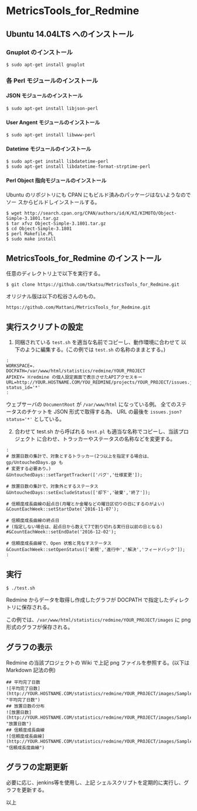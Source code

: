 # MetricsTools_for_Redmine

## Ubuntu 14.04LTS へのインストール
### Gnuplot のインストール
  ```
  $ sudo apt-get install gnuplot
  ```

### 各 Perl モジュールのインストール
#### JSON モジュールのインストール
  ```
  $ sudo apt-get install libjson-perl
  ```
#### User Angent モジュールのインストール
  ```
  $ sudo apt-get install libwww-perl
  ```
#### Datetime モジュールのインストール
  ```
  $ sudo apt-get install libdatetime-perl
  $ sudo apt-get install libdatetime-format-strptime-perl
  ```

#### Perl Object 指向モジュールのインストール
  Ubuntu のリポジトリにも CPAN にもビルド済みのパッケージはないようなのでソー
  スからビルドしインストールする。

  ```
  $ wget http://search.cpan.org/CPAN/authors/id/K/KI/KIMOTO/Object-Simple-3.1801.tar.gz
  $ tar xfvz Object-Simple-3.1801.tar.gz
  $ cd Object-Simple-3.1801
  $ perl Makefile.PL
  $ sudo make install
  ```

## MetricsTools_for_Redmine のインストール
  任意のディレクトリ上で以下を実行する。

  ```
  $ git clone https://github.com/tkatsu/MetricsTools_for_Redmine.git
  ```
  オリジナル版は以下の松谷さんのもの。

  ```
  https://github.com/Mattani/MetricsTools_for_Redmine.git
  ```

## 実行スクリプトの設定
  1. 同梱されている `test.sh` を適当な名前でコピーし、動作環境に合わせて
  以下のように編集する。(この例では `test.sh` の名称のままとする。)

  ```
  :
  WORKSPACE=.
  DOCPATH=/var/www/html/statistics/redmine/YOUR_PROJECT
  APIKEY= ※redmine の個人設定画面で表示させたAPIアクセスキー
  URL=http://YOUR.HOSTNAME.COM/YOU_REDMINE/projects/YOUR_PROJECT/issues.json?status_id='*'
  :
  ```
  ウェブサーバの `DocumentRoot` が `/var/www/html` になっている例。
  全てのステータスのチケットを JSON 形式で取得する為、 URL の最後を
  `issues.json?status='*'` としている。

  2. 合わせて test.sh から呼ばれる `test.pl` も適当な名称でコピーし、当該プロジェクト
  に合わせ、トラッカーやステータスの名称などを変更する。

  ```
  :
  # 放置日数の集計で、対象とするトラッカー(2つ以上を指定する場合は、gp/UntouchedDays.gp も
  # 変更する必要あり。)
  &UntouchedDays::setTargetTracker(['バグ','仕様変更']);

  # 放置日数の集計で、対象外とするステータス
  &UntouchedDays::setExcludeStatus(['却下','破棄','終了']);

  # 信頼度成長曲線の起点日(月曜とか金曜などの曜日区切りの日にするのがよい)
  &CountEachWeek::setStartDate('2016-11-07');

  # 信頼度成長曲線の終点日
  # (指定しない場合は、起点日から数えて7で割り切れる実行日以前の日となる)
  #&CountEachWeek::setEndDate('2016-12-02');

  # 信頼度成長曲線で、Open 状態と見なすステータス
  &CountEachWeek::setOpenStatus(['新規','進行中','解決','フィードバック']);
  :
  ```

## 実行

 ```
 $ ./test.sh
 ```
 Redmine からデータを取得し作成したグラフが DOCPATH で指定したディレクトリに保存される。
  
 この例では、`/var/www/html/statistics/redmine/YOUR_PROJECT/images` に png 形式のグラフが保存される。

## グラフの表示
  Redmine の当該プロジェクトの Wiki で上記 png ファイルを参照する。(以下はMarkdown 記法の例)
  ```
  ## 平均完了日数
  ![平均完了日数](http://YOUR.HOSTNAME.COM/statistics/redmine/YOUR_PROJECT/images/Sample_ClosedInEachMonth.png "平均完了日数")
  ## 放置日数の分布
  ![放置日数](http://YOUR.HOSTNAME.COM/statistics/redmine/YOUR_PROJECT/images/Sample_UntouchedDays.png "放置日数")
  ## 信頼度成長曲線
  ![信頼度成長曲線](http://YOUR.HOSTNAME.COM/statistics/redmine/YOUR_PROJECT/images/Sample_CountEachWeek.png "信頼成長度曲線")

  ```
## グラフの定期更新
  必要に応じ、jenkins等を使用し、上記 シェルスクリプトを定期的に実行し、グラフを更新する。
  
以上
